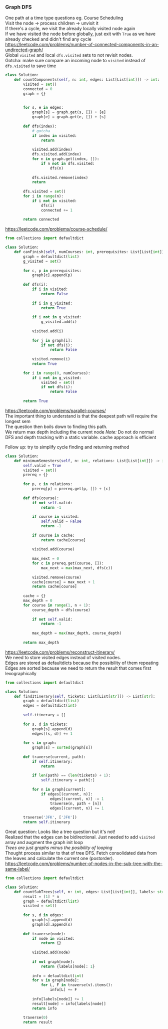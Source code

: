 ### Graph DFS

One path at a time type questions eg. Course Scheduling <br />
Visit the node -> process children -> unvisit it <br />
If there's a cycle, we visit the already locally visited node again <br />
If we have visited the node before globally, just exit with `True` as we have already checked and didn't find any cycle <br />
https://leetcode.com/problems/number-of-connected-components-in-an-undirected-graph/ <br />
Global `visited` and local `dfs.visited` sets to not revisit nodes. <br />
Gotcha: make sure compare an incoming node to `visited` instead of `dfs.visited` to save time
```py
class Solution:
    def countComponents(self, n: int, edges: List[List[int]]) -> int:
        visited = set()
        connected = 0
        graph = {}
        
        
        for s, e in edges:
            graph[s] = graph.get(s, []) + [e]
            graph[e] = graph.get(e, []) + [s]
        
        def dfs(index):
            # gotcha
            if index in visited:
                return
            
            visited.add(index)
            dfs.visited.add(index)
            for n in graph.get(index, []):
                if n not in dfs.visited:
                    dfs(n)
            
            dfs.visited.remove(index)
            return
        
        dfs.visited = set()
        for i in range(n):
            if i not in visited:
                dfs(i)
                connected += 1
        
        return connected
```
https://leetcode.com/problems/course-schedule/
```py
from collections import defaultdict

class Solution:
    def canFinish(self, numCourses: int, prerequisites: List[List[int]]) -> bool:
        graph = defaultdict(list)
        g_visited = set()
        
        for c, p in prerequisites:
            graph[c].append(p)
        
        def dfs(i):
            if i in visited:
                return False
            
            if i in g_visited:
                return True
            
            if i not in g_visited:
                g_visited.add(i)
                
            visited.add(i)
            
            for j in graph[i]:
                if not dfs(j):
                    return False
                
            visited.remove(i)
            return True
            
        for i in range(0, numCourses):
            if i not in g_visited:
                visited = set()
                if not dfs(i):
                    return False
                
        return True
```
https://leetcode.com/problems/parallel-courses/ <br />
The important thing to understand is that the deepest path will require the longest sem <br />
The question then boils down to finding this path. <br />
We return max depth including the current node
*Note:* Do not do normal DFS and depth tracking with a static variable. cache approach is efficient

Follow up: try to simplify cycle finding and returning method
```py
class Solution:
    def minimumSemesters(self, n: int, relations: List[List[int]]) -> int:
        self.valid = True
        visited = set()
        prereq = {}
        
        for p, c in relations:
            prereq[p] = prereq.get(p, []) + [c]
        
        def dfs(course):
            if not self.valid:
                return -1
                        
            if course in visited:
                self.valid = False
                return -1
            
            if course in cache:
                return cache[course]
            
            visited.add(course)
            
            max_next = 0
            for c in prereq.get(course, []):
                max_next = max(max_next, dfs(c))
            
            visited.remove(course)
            cache[course] = max_next + 1
            return cache[course]
        
        cache = {}
        max_depth = 0
        for course in range(1, n + 1):
            course_depth = dfs(course)
            
            if not self.valid:
                return -1
            
            max_depth = max(max_depth, course_depth)
        
        return max_depth
```
https://leetcode.com/problems/reconstruct-itinerary/ <br />
We need to store visited edges instead of visited nodes. <br />
Edges are stored as defaultdicts because the possibility of them repeating <br />
Edges are sorted because we need to return the result that comes first lexographically
```py
from collections import defaultdict

class Solution:
    def findItinerary(self, tickets: List[List[str]]) -> List[str]:
        graph = defaultdict(list)
        edges = defaultdict(int)
        
        self.itinerary = []
        
        for s, d in tickets:
            graph[s].append(d)
            edges[(s, d)] += 1
            
        for s in graph:
            graph[s] = sorted(graph[s])
        
        def traverse(current, path):
            if self.itinerary:
                return
            
            if len(path) == (len(tickets) + 1):
                self.itinerary = path[:]
            
            for n in graph[current]:
                if edges[(current, n)]:
                    edges[(current, n)] -= 1
                    traverse(n, path + [n])
                    edges[(current, n)] += 1
        
        traverse('JFK', ['JFK'])
        return self.itinerary
```
Great question: Looks like a tree question but it's not! <br />
Realized that the edges can be bidirectional. Just needed to add `visited` array and augment the graph init loop <br />
_Trees are just graphs minus the posibility of looping_ <br />
Thought process similar to that of tree DFS. Fetch consolidated data from the leaves and calculate the current one (postorder). <br />
https://leetcode.com/problems/number-of-nodes-in-the-sub-tree-with-the-same-label/

```py
from collections import defaultdict

class Solution:
    def countSubTrees(self, n: int, edges: List[List[int]], labels: str) -> List[int]:
        result = [1] * n
        graph = defaultdict(list)
        visited = set()
        
        for s, d in edges:
            graph[s].append(d)
            graph[d].append(s)
     
        def traverse(node):
            if node in visited:
                return {}
            
            visited.add(node)
            
            if not graph[node]:
                return {labels[node]: 1}
            
            info = defaultdict(int)
            for v in graph[node]:
                for L, F in traverse(v).items():
                    info[L] += F
            
            info[labels[node]] += 1
            result[node] = info[labels[node]]
            return info
        
        traverse(0)
        return result
```